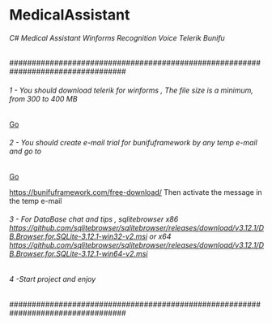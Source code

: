 
# MedicalAssistant
######  C# Medical Assistant Winforms Recognition Voice Telerik  Bunifu
##################################################################################
###### 1 - You should download telerik for winforms , The file size is a minimum, from 300 to 400 MB 
<a href="https://github.com/HIC-Ai/MedicalAssistant/releases/download/1.0/Telerik_UI_For_WinForms_2021_1_326_Trial.msi" target="_blank">Go</a>

###### 2 - You should create e-mail trial for bunifuframework by any temp e-mail and go to
<a href="https://bunifuframework.com/free-download/" target="_blank"></a>


<a href="https://bunifuframework.com/free-download/" target="_blank">Go</a>

https://bunifuframework.com/free-download/ Then activate the message in the temp e-mail
###### 3 - For DataBase chat and tips , sqlitebrowser x86 https://github.com/sqlitebrowser/sqlitebrowser/releases/download/v3.12.1/DB.Browser.for.SQLite-3.12.1-win32-v2.msi or x64 https://github.com/sqlitebrowser/sqlitebrowser/releases/download/v3.12.1/DB.Browser.for.SQLite-3.12.1-win64-v2.msi
###### 4 -Start project and enjoy
##################################################################################
